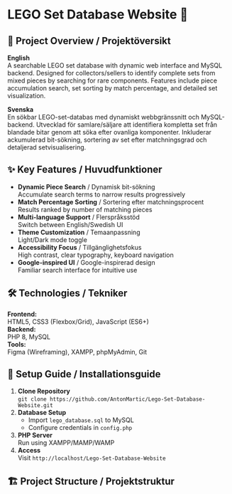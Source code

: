# LEGO Set Database Website 🧱

## 📖 Project Overview / Projektöversikt
**English**  
A searchable LEGO set database with dynamic web interface and MySQL backend. Designed for collectors/sellers to identify complete sets from mixed pieces by searching for rare components. Features include piece accumulation search, set sorting by match percentage, and detailed set visualization.

**Svenska**  
En sökbar LEGO-set-databas med dynamiskt webbgränssnitt och MySQL-backend. Utvecklad för samlare/säljare att identifiera kompletta set från blandade bitar genom att söka efter ovanliga komponenter. Inkluderar ackumulerad bit-sökning, sortering av set efter matchningsgrad och detaljerad setvisualisering.

## ✨ Key Features / Huvudfunktioner
- **Dynamic Piece Search** / Dynamisk bit-sökning  
  Accumulate search terms to narrow results progressively
- **Match Percentage Sorting** / Sortering efter matchningsprocent  
  Results ranked by number of matching pieces
- **Multi-language Support** / Flerspråksstöd  
  Switch between English/Swedish UI
- **Theme Customization** / Temaanpassning  
  Light/Dark mode toggle
- **Accessibility Focus** / Tillgänglighetsfokus  
  High contrast, clear typography, keyboard navigation
- **Google-inspired UI** / Google-inspirerad design  
  Familiar search interface for intuitive use

## 🛠 Technologies / Tekniker
**Frontend:**  
HTML5, CSS3 (Flexbox/Grid), JavaScript (ES6+)  
**Backend:**  
PHP 8, MySQL  
**Tools:**  
Figma (Wireframing), XAMPP, phpMyAdmin, Git

## 🚀 Setup Guide / Installationsguide
1. **Clone Repository**  
   `git clone https://github.com/AntonMartic/Lego-Set-Database-Website.git`
2. **Database Setup**  
   - Import `lego_database.sql` to MySQL
   - Configure credentials in `config.php`
3. **PHP Server**  
   Run using XAMPP/MAMP/WAMP
4. **Access**  
   Visit `http://localhost/Lego-Set-Database-Website`

## 🏗 Project Structure / Projektstruktur
